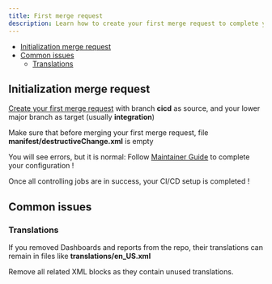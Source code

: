 ```yaml
---
title: First merge request
description: Learn how to create your first merge request to complete your Salesforce CI/CD Setup
---
```

<!-- markdownlint-disable MD013 -->

- [Initialization merge request](#initialization-merge-request)
- [Common issues](#common-issues)
  - [Translations](#translations)

## Initialization merge request

[Create your first merge request](salesforce-ci-cd-publish-task.md) with branch **cicd** as source, and your lower major branch as target (usually **integration**)

Make sure that before merging your first merge request, file **manifest/destructiveChange.xml** is empty

You will see errors, but it is normal: Follow [Maintainer Guide](salesforce-ci-cd-config-home.md) to complete your configuration !

Once all controlling jobs are in success, your CI/CD setup is completed !

## Common issues

### Translations

If you removed Dashboards and reports from the repo, their translations can remain in files like **translations/en_US.xml**

Remove all related XML blocks as they contain unused translations.
